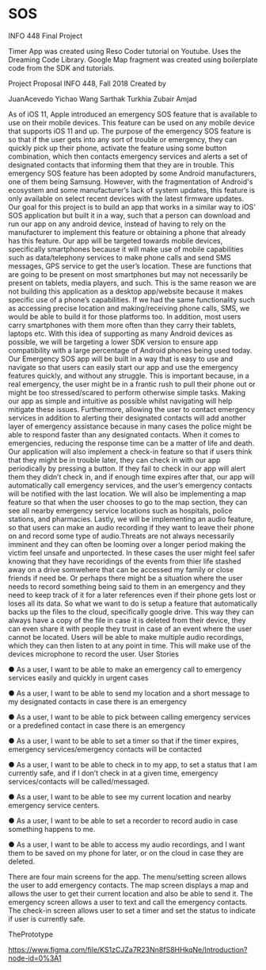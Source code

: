 # SOS
INFO 448 Final Project 

Timer App was created using Reso Coder tutorial on Youtube. Uses the Dreaming Code Library.
Google Map fragment was created using boilerplate code from the SDK and tutorials. 

Project Proposal
INFO 448, Fall 2018
Created by

JuanAcevedo
Yichao Wang
Sarthak Turkhia
Zubair Amjad

As of iOS 11, Apple introduced an emergency SOS feature that is available to use on
their mobile devices. This feature can be used on any mobile device that supports iOS 11 and
up. The purpose of the emergency SOS feature is so that if the user gets into any sort of trouble
or emergency, they can quickly pick up their phone, activate the feature using some button
combination, which then contacts emergency services and alerts a set of designated contacts
that informing them that they are in trouble.
This emergency SOS feature has been adopted by some Android manufacturers, one of
them being Samsung. However, with the fragmentation of Android's ecosystem and some
manufacturer’s lack of system updates, this feature is only available on select recent devices
with the latest firmware updates. Our goal for this project is to build an app that works in a
similar way to iOS’ SOS application but built it in a way, such that a person can download and
run our app on any android device, instead of having to rely on the manufacturer to implement
this feature or obtaining a phone that already has this feature.
Our app will be targeted towards mobile devices, specifically smartphones because it will
make use of mobile capabilities such as data/telephony services to make phone calls and send
SMS messages, GPS service to get the user’s location. These are functions that are going to be
present on most smartphones but may not necessarily be present on tablets, media players,
and such. This is the same reason we are not building this application as a desktop
app/website because it makes specific use of a phone’s capabilities. If we had the same
functionality such as accessing precise location and making/receiving phone calls, SMS, we
would be able to build it for those platforms too. In addition, most users carry smartphones with
them more often than they carry their tablets, laptops etc.
With this idea of supporting as many Android devices as possible, we will be targeting a
lower SDK version to ensure app compatibility with a large percentage of Android phones being
used today. Our Emergency SOS app will be built in a way that is easy to use and navigate so
that users can easily start our app and use the emergency features quickly, and without any
struggle. This is important because, in a real emergency, the user might be in a frantic rush to
pull their phone out or might be too stressed/scared to perform otherwise simple tasks. Making
our app as simple and intuitive as possible whilst navigating will help mitigate these issues.
Furthermore, allowing the user to contact emergency services in addition to alerting
their designated contacts will add another layer of emergency assistance because in many
cases the police might be able to respond faster than any designated contacts. When it comes
to emergencies, reducing the response time can be a matter of life and death.
Our application will also implement a check-in feature so that if users think that they
might be in trouble later, they can check in with our app periodically by pressing a button. If they
fail to check in our app will alert them they didn’t check in, and if enough time expires after that,
our app will automatically call emergency services, and the user’s emergency contacts will be
notified with the last location.
We will also be implementing a map feature so that when the user chooses to go to the
map section, they can see all nearby emergency service locations such as hospitals, police
stations, and pharmacies.
Lastly, we will be implementing an audio feature, so that users can make an audio
recording if they want to leave their phone on and record some type of audio.Threats are not
always necessarily imminent and they can often be looming over a longer period making the
victim feel unsafe and unportected. In these cases the user might feel safer knowing that they
have recoridings of the events from thier life stashed away on a drive somwehere that can be
accessed my family or close friends if need be. Or perhaps there might be a situation where the
user needs to record something being said to them in an emergency and they need to keep
track of it for a later references even if their phone gets lost or loses all its data. So what we
want to do is setup a feature that automatically backs up the files to the cloud, specifically
google drive. This way they can always have a copy of the file in case it is deleted from their
device, they can even share it with people they trust in case of an event where the user cannot
be located. Users will be able to make multiple audio recordings, which they can then listen to at
any point in time. This will make use of the devices microphone to record the user.
User Stories 

● As a user, I want to be able to make an emergency call to emergency services easily
and quickly in urgent cases

● As a user, I want to be able to send my location and a short message to my designated
contacts in case there is an emergency

● As a user, I want to be able to pick between calling emergency services or a predefined
contact in case there is an emergency

● As a user, I want to be able to set a timer so that if the timer expires, emergency
services/emergency contacts will be contacted

● As a user, I want to be able to check in to my app, to set a status that I am currently
safe, and if I don’t check in at a given time, emergency services/contacts will be
called/messaged.

● As a user, I want to be able to see my current location and nearby emergency service
centers.

● As a user, I want to be able to set a recorder to record audio in case something happens
to me.

● As a user, I want to be able to access my audio recordings, and I want them to be saved
on my phone for later, or on the cloud in case they are deleted.

There are four main screens for the app. The menu/setting screen allows the user to add
emergency contacts. The map screen displays a map and allows the user to get their current
location and also be able to send it. The emergency screen allows a user to text and call the
emergency contacts. The check-in screen allows user to set a timer and set the status to
indicate if user is currently safe. 

ThePrototype

https://www.figma.com/file/KS1zCJZa7R23Nn8fS8HHkqNe/Introduction?node-id=0%3A1
